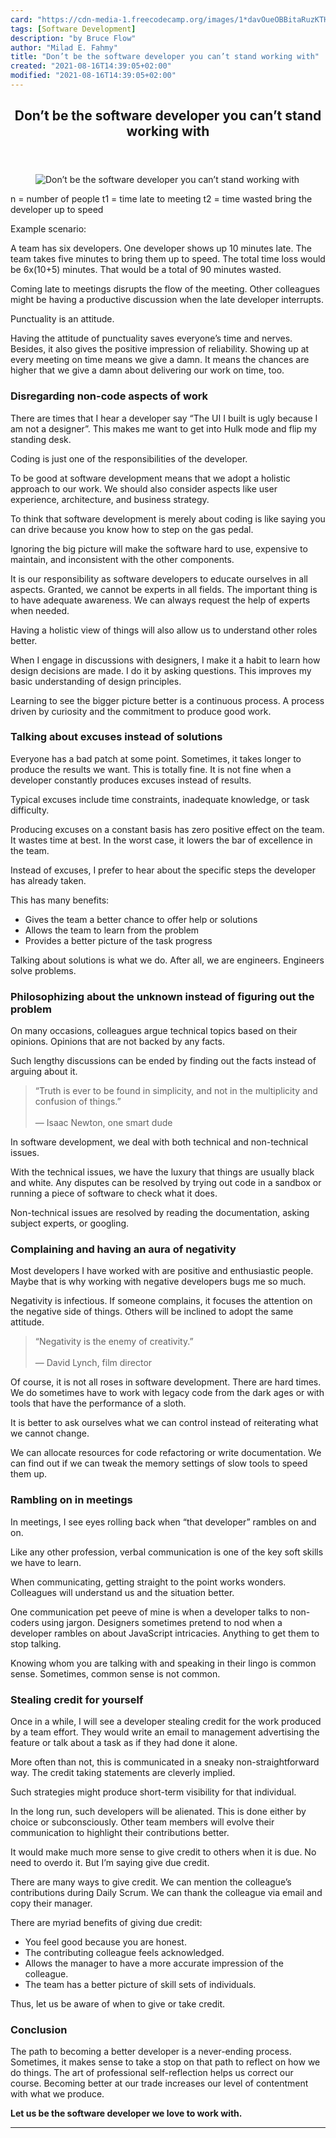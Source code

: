 ```yaml
---
card: "https://cdn-media-1.freecodecamp.org/images/1*davOueOBBitaRuzKTHNtFg.jpeg"
tags: [Software Development]
description: "by Bruce Flow"
author: "Milad E. Fahmy"
title: "Don’t be the software developer you can’t stand working with"
created: "2021-08-16T14:39:05+02:00"
modified: "2021-08-16T14:39:05+02:00"
---
```

<div class="site-wrapper">
<main id="site-main" class="site-main outer">
<div class="inner">
<article class="post-full post tag-software-development tag-life-lessons tag-tech tag-communication tag-design ">
<header class="post-full-header">
<h1 class="post-full-title">Don’t be the software developer you can’t stand working with</h1>
</header>
<figure class="post-full-image">
<picture>
<source media="(max-width: 700px)" sizes="1px" srcset="data:image/gif;base64,R0lGODlhAQABAIAAAAAAAP///yH5BAEAAAAALAAAAAABAAEAAAIBRAA7 1w">
<source media="(min-width: 701px)" sizes="(max-width: 800px) 400px,
(max-width: 1170px) 700px,
1400px" srcset="https://cdn-media-1.freecodecamp.org/images/1*davOueOBBitaRuzKTHNtFg.jpeg 300w,
https://cdn-media-1.freecodecamp.org/images/1*davOueOBBitaRuzKTHNtFg.jpeg 600w,
https://cdn-media-1.freecodecamp.org/images/1*davOueOBBitaRuzKTHNtFg.jpeg 1000w,
https://cdn-media-1.freecodecamp.org/images/1*davOueOBBitaRuzKTHNtFg.jpeg 2000w">
<img onerror="this.style.display='none'" src="https://cdn-media-1.freecodecamp.org/images/1*davOueOBBitaRuzKTHNtFg.jpeg" alt="Don’t be the software developer you can’t stand working with">
</picture>
</figure>
<section class="post-full-content">
<div class="post-content medium-migrated-article">
n = number of people
t1 = time late to meeting
t2 = time wasted bring the developer up to speed</code></pre><p>Example scenario:</p><p>A team has six developers. One developer shows up 10 minutes late. The team takes five minutes to bring them up to speed. The total time loss would be 6x(10+5) minutes. That would be a total of 90 minutes wasted.</p><p>Coming late to meetings disrupts the flow of the meeting. Other colleagues might be having a productive discussion when the late developer interrupts.</p><p>Punctuality is an attitude.</p><p>Having the attitude of punctuality saves everyone’s time and nerves. Besides, it also gives the positive impression of reliability. Showing up at every meeting on time means we give a damn. It means the chances are higher that we give a damn about delivering our work on time, too.</p><h3 id="disregarding-non-code-aspects-of-work">Disregarding non-code aspects of work</h3><p>There are times that I hear a developer say “The UI I built is ugly because I am not a designer”. This makes me want to get into Hulk mode and flip my standing desk.</p><p>Coding is just one of the responsibilities of the developer.</p><p>To be good at software development means that we adopt a holistic approach to our work. We should also consider aspects like user experience, architecture, and business strategy.</p><p>To think that software development is merely about coding is like saying you can drive because you know how to step on the gas pedal.</p><p>Ignoring the big picture will make the software hard to use, expensive to maintain, and inconsistent with the other components.</p><p>It is our responsibility as software developers to educate ourselves in all aspects. Granted, we cannot be experts in all fields. The important thing is to have adequate awareness. We can always request the help of experts when needed.</p><p>Having a holistic view of things will also allow us to understand other roles better.</p><p>When I engage in discussions with designers, I make it a habit to learn how design decisions are made. I do it by asking questions. This improves my basic understanding of design principles.</p><p>Learning to see the bigger picture better is a continuous process. A process driven by curiosity and the commitment to produce good work.</p><h3 id="talking-about-excuses-instead-of-solutions">Talking about excuses instead of solutions</h3><p>Everyone has a bad patch at some point. Sometimes, it takes longer to produce the results we want. This is totally fine. It is not fine when a developer constantly produces excuses instead of results.</p><p>Typical excuses include time constraints, inadequate knowledge, or task difficulty.</p><p>Producing excuses on a constant basis has zero positive effect on the team. It wastes time at best. In the worst case, it lowers the bar of excellence in the team.</p><p>Instead of excuses, I prefer to hear about the specific steps the developer has already taken.</p><p>This has many benefits:</p><ul><li>Gives the team a better chance to offer help or solutions</li><li>Allows the team to learn from the problem</li><li>Provides a better picture of the task progress</li></ul><p>Talking about solutions is what we do. After all, we are engineers. Engineers solve problems.</p><h3 id="philosophizing-about-the-unknown-instead-of-figuring-out-the-problem">Philosophizing about the unknown instead of figuring out the problem</h3><p>On many occasions, colleagues argue technical topics based on their opinions. Opinions that are not backed by any facts.</p><p>Such lengthy discussions can be ended by finding out the facts instead of arguing about it.</p><blockquote>“Truth is ever to be found in simplicity, and not in the multiplicity and confusion of things.”<br><br>— Isaac Newton, one smart dude</blockquote><p>In software development, we deal with both technical and non-technical issues.</p><p>With the technical issues, we have the luxury that things are usually black and white. Any disputes can be resolved by trying out code in a sandbox or running a piece of software to check what it does.</p><p>Non-technical issues are resolved by reading the documentation, asking subject experts, or googling.</p><h3 id="complaining-and-having-an-aura-of-negativity">Complaining and having an aura of negativity</h3><p>Most developers I have worked with are positive and enthusiastic people. Maybe that is why working with negative developers bugs me so much.</p><p>Negativity is infectious. If someone complains, it focuses the attention on the negative side of things. Others will be inclined to adopt the same attitude.</p><blockquote>“Negativity is the enemy of creativity.”<br><br>— David Lynch, film director</blockquote><p>Of course, it is not all roses in software development. There are hard times. We do sometimes have to work with legacy code from the dark ages or with tools that have the performance of a sloth.</p><p>It is better to ask ourselves what we can control instead of reiterating what we cannot change.</p><p>We can allocate resources for code refactoring or write documentation. We can find out if we can tweak the memory settings of slow tools to speed them up.</p><h3 id="rambling-on-in-meetings">Rambling on in meetings</h3><p>In meetings, I see eyes rolling back when “that developer” rambles on and on.</p><p>Like any other profession, verbal communication is one of the key soft skills we have to learn.</p><p>When communicating, getting straight to the point works wonders. Colleagues will understand us and the situation better.</p><p>One communication pet peeve of mine is when a developer talks to non-coders using jargon. Designers sometimes pretend to nod when a developer rambles on about JavaScript intricacies. Anything to get them to stop talking.</p><p>Knowing whom you are talking with and speaking in their lingo is common sense. Sometimes, common sense is not common.</p><h3 id="stealing-credit-for-yourself">Stealing credit for yourself</h3><p>Once in a while, I will see a developer stealing credit for the work produced by a team effort. They would write an email to management advertising the feature or talk about a task as if they had done it alone.</p><p>More often than not, this is communicated in a sneaky non-straightforward way. The credit taking statements are cleverly implied.</p><p>Such strategies might produce short-term visibility for that individual.</p><p>In the long run, such developers will be alienated. This is done either by choice or subconsciously. Other team members will evolve their communication to highlight their contributions better.</p><p>It would make much more sense to give credit to others when it is due. No need to overdo it. But I’m saying give due credit.</p><p>There are many ways to give credit. We can mention the colleague’s contributions during Daily Scrum. We can thank the colleague via email and copy their manager.</p><p>There are myriad benefits of giving due credit:</p><ul><li>You feel good because you are honest.</li><li>The contributing colleague feels acknowledged.</li><li>Allows the manager to have a more accurate impression of the colleague.</li><li>The team has a better picture of skill sets of individuals.</li></ul><p>Thus, let us be aware of when to give or take credit.</p><h3 id="conclusion">Conclusion</h3><p>The path to becoming a better developer is a never-ending process. Sometimes, it makes sense to take a stop on that path to reflect on how we do things. The art of professional self-reflection helps us correct our course. Becoming better at our trade increases our level of contentment with what we produce.</p><p><strong>Let us be the software developer we love to work with.</strong></p>
</div>
<hr>
</section>
</article>
</div>
</main>
</div>
<!-- Google Tag Manager (noscript) -->
<!-- End Google Tag Manager (noscript) -->
